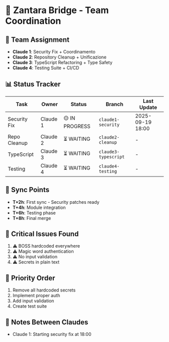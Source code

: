# 🎯 Zantara Bridge - Team Coordination

## 👥 Team Assignment
- **Claude 1**: Security Fix + Coordinamento
- **Claude 2**: Repository Cleanup + Unificazione
- **Claude 3**: TypeScript Refactoring + Type Safety
- **Claude 4**: Testing Suite + CI/CD

## 📊 Status Tracker
| Task | Owner | Status | Branch | Last Update |
|------|-------|--------|--------|-------------|
| Security Fix | Claude 1 | 🟡 IN PROGRESS | `claude1-security` | 2025-09-19 18:00 |
| Repo Cleanup | Claude 2 | ⏳ WAITING | `claude2-cleanup` | - |
| TypeScript | Claude 3 | ⏳ WAITING | `claude3-typescript` | - |
| Testing | Claude 4 | ⏳ WAITING | `claude4-testing` | - |

## 🔄 Sync Points
- **T+2h**: First sync - Security patches ready
- **T+4h**: Module integration
- **T+6h**: Testing phase
- **T+8h**: Final merge

## 📝 Critical Issues Found
1. ⚠️ BOSS hardcoded everywhere
2. ⚠️ Magic word authentication
3. ⚠️ No input validation
4. ⚠️ Secrets in plain text

## 🎯 Priority Order
1. Remove all hardcoded secrets
2. Implement proper auth
3. Add input validation
4. Create test suite

## 💬 Notes Between Claudes
<!-- Add your notes here -->
- Claude 1: Starting security fix at 18:00
